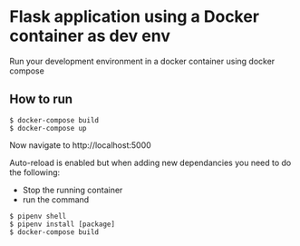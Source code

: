 # Flask application using a Docker container as dev env
Run your development environment in a docker container using docker compose

## How to run ##

````
$ docker-compose build
$ docker-compose up
````

Now navigate to http://localhost:5000

Auto-reload is enabled but when adding new dependancies you need to do the following:

* Stop the running container
* run the command

````
$ pipenv shell
$ pipenv install [package]
$ docker-compose build
````
